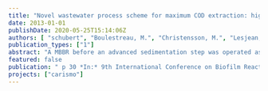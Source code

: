 ```yaml
---
title: "Novel wastewater process scheme for maximum COD extraction: high load MBBR followed by microsieve filtration"
date: 2013-01-01
publishDate: 2020-05-25T15:14:06Z
authors: [ "schubert", "Boulestreau, M.", "Christensson, M.", "Lesjean, B." ]
publication_types: ["1"]
abstract: "A MBBR before an advanced sedimentation step was operated as new wastewater process scheme for maximum COD extraction. The objective of this biological reactor was to modify the soluble COD ratio in primary wastewater. At high loads, the MBBR is able to consume the soluble COD for bacteria activity with very little oxidation. This process changes the soluble COD into particulate COD which is better separate from the wastewater during the following step with coagulation, flocculation and micro sieve filtration. Goals were 95% removal of suspended solids and 80% of COD extracted through separation. To check these new scheme performances, a pilot plant (0.5 to 3 m³/h) was operated at the Stahnsdorf WWTP in the south of Berlin. First results showed that a HRT of 20-30 min and a load 40-60 g CODf /(m2*d) can be recommended for maximum accumulation and minimum oxidation and that the 80% of COD extraction can be achieved (at low oxygen concentration below 1 mg/L). However the performance difference between the scheme with or without MBBR did not exceed 8 %"
featured: false
publication: " p 30 *In:* 9th International Conference on Biofilm Reactors. Paris, France. May 28-31, 2013"
projects: ["carismo"]
---
```


